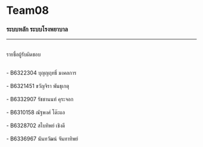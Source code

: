 # Team08
### ระบบหลัก ระบบโรงพยาบาล
<hr/>
<br/> รายชื่อผู้รับผิดชอบ </br>

<br/> - B6322304 บุญญฤทธิ์ มงคลการ </br>
<br/> - B6321451 ขวัญจิรา พันธุเกตุ   </br>
<br/> - B6332907 รัชชานนท์ คุระจอก  </br>
<br/> - B6310158 ณัฐพงศ์ โต๊ะแอ  </br>
<br/> - B6328702 สไบทิพย์ เชิงดี  </br>
<br/> - B6336967 นันทวัฒน์ จันทาทิพย์ </br>